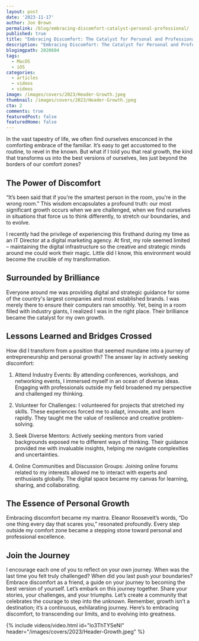 ```yaml
---
layout: post
date: '2023-11-17'
author: Jon Brown
permalink: /blog/embracing-discomfort-catalyst-personal-professional/
published: true
title: "Embracing Discomfort: The Catalyst for Personal and Professional Growth"
description: "Embracing Discomfort: The Catalyst for Personal and Professional Growth"
blogimgpath: 2020604
tags:
  - MacOS
  - iOS
categories:
  - articles
  - videos
  - videos
image: /images/covers/2023/Header-Growth.jpeg
thumbnail: /images/covers/2023/Header-Growth.jpeg
cta: 2
comments: true
featuredPost: false
featuredHome: false
---
```

In the vast tapestry of life, we often find ourselves ensconced in the comforting embrace of the familiar. It’s easy to get accustomed to the routine, to revel in the known. But what if I told you that real growth, the kind that transforms us into the best versions of ourselves, lies just beyond the borders of our comfort zones?

## The Power of Discomfort
“It’s been said that if you're the smartest person in the room, you're in the wrong room.” This wisdom encapsulates a profound truth: our most significant growth occurs when we are challenged, when we find ourselves in situations that force us to think differently, to stretch our boundaries, and to evolve.

I recently had the privilege of experiencing this firsthand during my time as an IT Director at a digital marketing agency. At first, my role seemed limited – maintaining the digital infrastructure so the creative and strategic minds around me could work their magic. Little did I know, this environment would become the crucible of my transformation.

## Surrounded by Brilliance
Everyone around me was providing digital and strategic guidance for some of the country's largest companies and most established brands. I was merely there to ensure their computers ran smoothly. Yet, being in a room filled with industry giants, I realized I was in the right place. Their brilliance became the catalyst for my own growth.

## Lessons Learned and Bridges Crossed

How did I transform from a position that seemed mundane into a journey of entrepreneurship and personal growth? The answer lay in actively seeking discomfort:

1. Attend Industry Events:
By attending conferences, workshops, and networking events, I immersed myself in an ocean of diverse ideas. Engaging with professionals outside my field broadened my perspective and challenged my thinking.

2. Volunteer for Challenges:
I volunteered for projects that stretched my skills. These experiences forced me to adapt, innovate, and learn rapidly. They taught me the value of resilience and creative problem-solving.

3. Seek Diverse Mentors:
Actively seeking mentors from varied backgrounds exposed me to different ways of thinking. Their guidance provided me with invaluable insights, helping me navigate complexities and uncertainties.

4. Online Communities and Discussion Groups:
Joining online forums related to my interests allowed me to interact with experts and enthusiasts globally. The digital space became my canvas for learning, sharing, and collaborating.

## The Essence of Personal Growth
Embracing discomfort became my mantra. Eleanor Roosevelt’s words, “Do one thing every day that scares you,” resonated profoundly. Every step outside my comfort zone became a stepping stone toward personal and professional excellence.

## Join the Journey
I encourage each one of you to reflect on your own journey. When was the last time you felt truly challenged? When did you last push your boundaries? Embrace discomfort as a friend, a guide on your journey to becoming the best version of yourself.
Let’s embark on this journey together. Share your stories, your challenges, and your triumphs. Let’s create a community that celebrates the courage to step into the unknown. Remember, growth isn’t a destination; it’s a continuous, exhilarating journey.
Here’s to embracing discomfort, to transcending our limits, and to evolving into greatness.

{% include videos/video.html id="lo3ThTYSeNI" header="/images/covers/2023/Header-Growth.jpeg" %}
